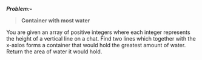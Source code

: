 ***Problem:-***

> **Container with most water**

You are given an array of positive integers where each integer represents the height of a vertical line on a chat. Find two lines which together with the x-axios forms a container that would hold the greatest amount of water. Return the area of water it would hold.
